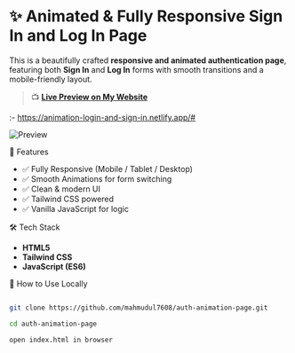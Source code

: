 # ✨ Animated & Fully Responsive Sign In and Log In Page

This is a beautifully crafted **responsive and animated authentication page**, featuring both **Sign In** and **Log In** forms with smooth transitions and a mobile-friendly layout.

> 📺 **[Live Preview on My Website](https://mahmudul-auth-page.netlify.app/)** 

:-  https://animation-login-and-sign-in.netlify.app/#

![Preview](https://github.com/user-attachments/assets/55add689-3316-4849-a263-59072876ba55)

🚀 Features

- ✅ Fully Responsive (Mobile / Tablet / Desktop)
- ✅ Smooth Animations for form switching
- ✅ Clean & modern UI
- ✅ Tailwind CSS powered
- ✅ Vanilla JavaScript for logic

 🛠 Tech Stack

- **HTML5**
- **Tailwind CSS**
- **JavaScript (ES6)**

 🧪 How to Use Locally

```bash

git clone https://github.com/mahmudul7608/auth-animation-page.git

cd auth-animation-page

open index.html in browser
